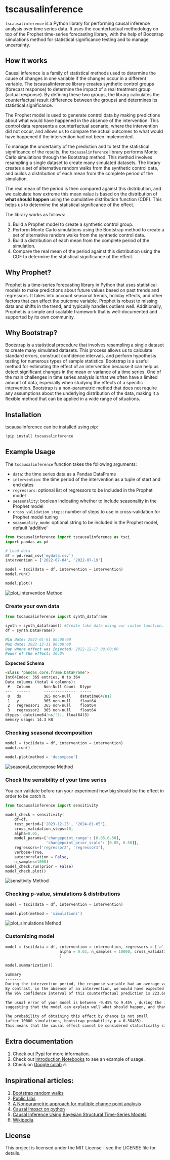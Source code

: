 # tscausalinference

`tscausalinference` is a Python library for performing causal inference analysis over time series data. It uses the counterfactual methodology on top of the Prophet time-series forecasting library, with the help of Bootstrap simulations method for statistical significance testing and to manage uncertainty.

## How it works

Causal inference is a family of statistical methods used to determine the cause of changes in one variable if the changes occur in a different variable. The tscausalinference library creates synthetic control groups (forecast response) to determine the impact of a real treatment group (actual response). By defining these two groups, the library calculates the counterfactual result (difference between the groups) and determines its statistical significance.

The Prophet model is used to generate control data by making predictions about what would have happened in the absence of the intervention. This control data represents a counterfactual scenario, where the intervention did not occur, and allows us to compare the actual outcomes to what would have happened if the intervention had not been implemented. 

To manage the uncertainty of the prediction and to test the statistical significance of the results, the `tscausalinference` library performs Monte Carlo simulations through the Bootstrap method. This method involves resampling a single dataset to create many simulated datasets. The library creates a set of alternative random walks from the synthetic control data, and builds a distribution of each mean from the complete period of the simulation. 

The real mean of the period is then compared against this distribution, and we calculate how extreme this mean value is based on the distribution of **what should happen** using the cumulative distribution function (CDF). This helps us to determine the statistical significance of the effect.

The library works as follows:

1. Build a Prophet model to create a synthetic control group.
2. Perform Monte Carlo simulations using the Bootstrap method to create a set of alternative random walks from the synthetic control data.
3. Build a distribution of each mean from the complete period of the simulation.
4. Compare the real mean of the period against this distribution using the CDF to determine the statistical significance of the effect.

## Why Prophet?

Prophet is a time-series forecasting library in Python that uses statistical models to make predictions about future values based on past trends and regressors. It takes into account seasonal trends, holiday effects, and other factors that can affect the outcome variable. Prophet is robust to missing data and shifts in the trend, and typically handles outliers well. Additionally, Prophet is a simple and scalable framework that is well-documented and supported by its own community.

## Why Bootstrap?

Bootstrap is a statistical procedure that involves resampling a single dataset to create many simulated datasets. This process allows us to calculate standard errors, construct confidence intervals, and perform hypothesis testing for numerous types of sample statistics. Bootstrap is a useful method for estimating the effect of an intervention because it can help us detect significant changes in the mean or variance of a time series. One of the main challenges in time series analysis is that we often have a limited amount of data, especially when studying the effects of a specific intervention. Bootstrap is a non-parametric method that does not require any assumptions about the underlying distribution of the data, making it a flexible method that can be applied in a wide range of situations.

## Installation

tscausalinference can be installed using pip:

```python
!pip install tscausalinference
```

## Example Usage

The `tscausalinference` function takes the following arguments:

- `data`: the time series data as a Pandas DataFrame
- `intervention`: the time period of the intervention as a tuple of start and end dates
- `regressors`: optional list of regressors to be included in the Prophet model
- `seasonality`: boolean indicating whether to include seasonality in the Prophet model
- `cross_validation_steps`: number of steps to use in cross-validation for Prophet model tuning
- `seasonality_mode`: optional string to be included in the Prophet model, default 'additive'

```python
from tscausalinference import tscausalinference as tsci
import pandas as pd

# Load data
df = pd.read_csv('mydata.csv')
intervention = ['2022-07-04', '2022-07-19']

model = tsci(data = df, intervention = intervention)
model.run()

model.plot()
```
![plot_intervention Method](https://github.com/carlangastr/marketing-science-projects/blob/main/tscausalinference/introduction_notebooks/plots/output.png)

### Create your own data
```python
from tscausalinference import synth_dataframe

synth = synth_dataframe() #Create fake data using our custom function.
df = synth.DataFrame()
```
```md
Min date: 2022-01-01 00:00:00
Max date: 2022-12-31 00:00:00
Day where effect was injected: 2022-12-17 00:00:00
Power of the effect: 30.0%
```
**Expected Schema**
```md
<class 'pandas.core.frame.DataFrame'>
Int64Index: 365 entries, 0 to 364
Data columns (total 4 columns):
 #   Column      Non-Null Count  Dtype         
---  ------      --------------  -----         
 0   ds          365 non-null    datetime64[ns]
 1   y           365 non-null    float64       
 2   regressor1  365 non-null    float64       
 3   regressor2  365 non-null    float64       
dtypes: datetime64[ns](1), float64(3)
memory usage: 14.3 KB
```
### Checking seasonal decomposition
```python
model = tsci(data = df, intervention = intervention)
model.run()

model.plot(method = 'decompose')
```
![seasonal_decompose Method](https://github.com/carlangastr/marketing-science-projects/blob/main/tscausalinference/introduction_notebooks/plots/seasonal_decompose.png)

### Check the sensibility of your time series
You can validate before run your experiment how big should be the effect in order to be catch it.

```python
from tscausalinference import sensitivity

model_check = sensitivity(
    df=df,
    test_period=['2023-12-25', '2024-01-05'],
    cross_validation_steps=10,
    alpha=0.05,
    model_params={'changepoint_range': [0.85,0.50],
                  'changepoint_prior_scale': [0.05, 0.50]},
    regressors=['regressor2', 'regressor1'],
    verbose=True,
    autocorrelation = False,
    n_samples=1000)
model_check.run(prior = False)
model_check.plot()
```
![sensitivity Method](https://github.com/carlangastr/marketing-science-projects/blob/main/tscausalinference/introduction_notebooks/plots/sensitivity.png)

### Checking p-value, simulations & distributions
```python
model = tsci(data = df, intervention = intervention)

model.plot(method = 'simulations')
```
![plot_simulations Method](https://github.com/carlangastr/marketing-science-projects/blob/main/tscausalinference/introduction_notebooks/plots/pvalue.png)

### Customizing model
```python
model = tsci(data = df, intervention = intervention, regressors = ['a','b'],
                        alpha = 0.03, n_samples = 10000, cross_validation_steps = 15
                        )

model.summarization()
```
```md
Summary
-------
During the intervention period, the response variable had an average value of approximately 295.04. 
By contrast, in the absence of an intervention, we would have expected an average response of 272.87. 
The 95% confidence interval of this counterfactual prediction is 223.68 to 321.77.

The usual error of your model is between -9.45% to 9.45% , during the intervention period was 12.45%. 
suggesting that the model can explain well what should happen, and that the differences are not significant.

The probability of obtaining this effect by chance is not small 
(after 10000 simulations, bootstrap probability p = 0.38485). 
This means that the causal effect cannot be considered statistically significant.
```

## Extra documentation
1. Check out [Pypi](https://pypi.org/project/tscausalinference) for more information.
2. Check out [Introduction Notebooks](https://github.com/carlangastr/marketing-science-projects/blob/main/tscausalinference/introduction_notebooks/basic.ipynb) to see an example of usage.
3. Check on [Google colab](https://colab.research.google.com/drive/1OeF0OLlu0d9oM0xWiJSIEnxN-eWyFskq#scrollTo=YTX8Z4ZOwpyw) 🔥.

## Inspirational articles:
1. [Bootstrap random walks](https://reader.elsevier.com/reader/sd/pii/S0304414915300247?token=0E54369709F75136F10874CA9318FB348A6B9ED117081D7607994EDB862C09E8F95AE336C38CD97AD7A2C50FF14A8708&originRegion=eu-west-1&originCreation=20230224195555)
2. [Public Libs](https://github.com/lytics/impact)
3. [A Nonparametric approach for multiple change point analysis](https://arxiv.org/pdf/1306.4933.pdf)
4. [Causal Impact on python](https://www.youtube.com/watch?v=GTgZfCltMm8&t=272s)
5. [Causal Inference Using Bayesian Structural Time-Series Models](https://towardsdatascience.com/causal-inference-using-bayesian-structural-time-series-models-ab1a3da45cd0)
6. [Wikipedia](https://en.wikipedia.org/wiki/Random_walk)


## License
This project is licensed under the MIT License - see the LICENSE file for details.

